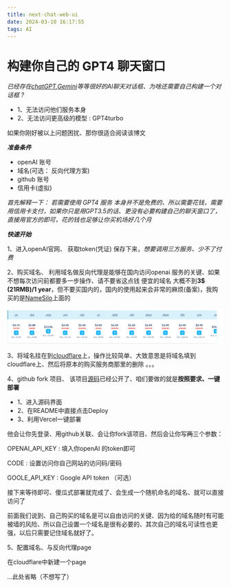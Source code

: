```yaml
---
title: next-chat-web-ui
date: 2024-03-10 16:17:55
tags: AI
---
```


# 构建你自己的 GPT4 聊天窗口

_已经存在[chatGPT](https://chat.openai.com),[Gemini](https://gemini.google.com/)等等很好的AI聊天对话框、为啥还需要自己构建一个对话框 ?_



<ul>
    <li>1、无法访问他们服务本身</li>
    <li>2、无法访问更高级的模型 : GPT4turbo</li>
</ul>

如果你刚好被以上问题困扰、那你很适合阅读该博文

***准备条件***

<ul>
    <li>openAI 账号</li>
    <li>域名(可选： 反向代理方案)</li>
    <li>github 账号</li>
    <li>信用卡(虚拟)</li>
</ul>

*首先解释一下： 若需要使用 GPT4 服务 本身并不是免费的、所以需要花钱，需要用信用卡支付，如果你只是用GPT3.5的话、更没有必要构建自己的聊天窗口了，直接用官方的即可，花的钱也足够让你买机场好几个月*

***快速开始***

1、进入openAI官网、 获取token(凭证) 保存下来，*想要调用三方服务、少不了付费*

2、购买域名、 利用域名做反向代理是能够在国内访问openai 服务的关键、如果不想每次访问前都要多一步操作、请不要省这点钱 便宜的域名 大概不到<strong>3$ (21RMB)/1 year</strong>，但不要买国内的，国内的使用起来会非常的麻烦(备案)，我购买的是[NameSilo](www.namesilo.com)上面的

![](../image/domain.png)

3、将域名挂在到[cloudflare](cloudflare.com)上，操作比较简单、大致意思是将域名填到cloudflare上、然后将原本的购买服务商那里的删除 。。。

4、github fork 项目、 该项目[源码](https://github.com/ChatGPTNextWeb/ChatGPT-Next-Web)已经公开了、咱们要做的就是**按照要求、一键部署**

<ul>
    <li>1、进入源码界面</li>
    <li>2、在README中直接点击Deploy</li>
    <li>3、利用Vercel一键部署</li>
</ul>

他会让你先登录、用github关联、会让你fork该项目、然后会让你写~~两~~三个参数：

OPENAI_API_KEY : 填入你openAI 的token即可

CODE : 设置访问你自己网站的访问码/密码

GOOLE_API_KEY : Google API token （可选）

接下来等待即可、傻瓜式部署就完成了、会生成一个随机命名的域名、就可以直接访问了

前面我们说到、自己购买的域名是可以自由访问的关键、因为给的域名随时有可能被墙的风险、所以自己设置一个域名是很有必要的、其次自己的域名可读性也更强，以后只需要记住域名就好了。

5、配置域名、与反向代理page

在cloudflare中新建一个page

...此处省略（不想写了）



